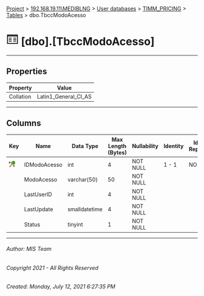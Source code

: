 #### 

[Project](../../../../index.md) > [192.168.19.11\\MEDIBLNG](../../../index.md) > [User databases](../../index.md) > [TIMM_PRICING](../index.md) > [Tables](Tables.md) > dbo.TbccModoAcesso

# ![Tables](../../../../Images/Table32.png) [dbo].[TbccModoAcesso]

---

## <a name="#properties"></a>Properties

| Property | Value |
|---|---|
| Collation | Latin1_General_CI_AS |


---

## <a name="#columns"></a>Columns

| Key | Name | Data Type | Max Length (Bytes) | Nullability | Identity | Identity Replication |
|---|---|---|---|---|---|---|
| [![Cluster Primary Key PK_TbccModoAcesso: IDModoAcesso](../../../../Images/pkcluster.png)](#indexes) | IDModoAcesso | int | 4 | NOT NULL | 1 - 1 | NO |
|  | ModoAcesso | varchar(50) | 50 | NOT NULL |  |  |
|  | LastUserID | int | 4 | NOT NULL |  |  |
|  | LastUpdate | smalldatetime | 4 | NOT NULL |  |  |
|  | Status | tinyint | 1 | NOT NULL |  |  |


---

###### Author:  MIS Team

###### Copyright 2021 - All Rights Reserved

###### Created: Monday, July 12, 2021 6:27:35 PM

